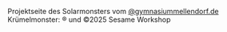 Projektseite des Solarmonsters vom <a href="gymnasiummellendorf.de">@gymnasiummellendorf.de</a><br>
Krümelmonster: ® und ©2025 Sesame Workshop
